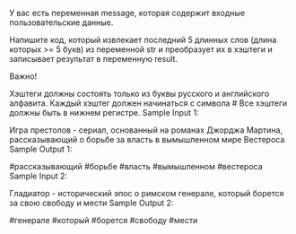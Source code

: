 У вас есть переменная message, которая содержит входные пользовательские данные.

Напишите код, который извлекает последний 5 длинных слов (длина которых >= 5 букв) из переменной str и преобразует их в хэштеги и записывает результат в переменную result.

Важно!

Хэштеги должны состоять только из буквы русского и английского алфавита. 
Каждый хэштег должен начинаться с символа #
Все хэштеги должны быть в нижнем регистре.
Sample Input 1:

Игра престолов - сериал, основанный на романах Джорджа Мартина, рассказывающий о борьбе за власть в вымышленном мире Вестероса
Sample Output 1:

#рассказывающий #борьбе #власть #вымышленном #вестероса
Sample Input 2:

Гладиатор - исторический эпос о римском генерале, который борется за свою свободу и мести
Sample Output 2:

#генерале #который #борется #свободу #мести